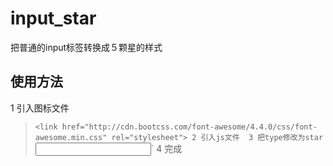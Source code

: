 # input_star
把普通的input标签转换成５颗星的样式

## 使用方法
1 引入图标文件
>`<link href="http://cdn.bootcss.com/font-awesome/4.4.0/css/font-awesome.min.css" rel="stylesheet">
2 引入js文件
>`<script src="//cdn.bootcss.com/jquery/2.1.4/jquery.js"></script>`
`<script src="city.js"></script>`
3 把type修改为star
>`<input type="star" name="test">`
4 完成

